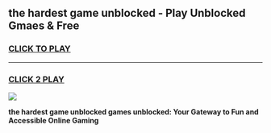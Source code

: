 
## the hardest game unblocked - Play Unblocked Gmaes & Free
<h3>
<a href="https://premium.freeplayer.one?title=the_hardest_game_unblocked&ref=19F">CLICK TO PLAY</a></h3>
<hr>

<h3>
<a href="https://premium.freeplayer.one?title=the_hardest_game_unblocked&ref=19F">CLICK 2 PLAY</a>
  
</h3>

<a href="https://premium.freeplayer.one?title=the_hardest_game_unblocked&ref=19F/"><img src="https://clearcache.store/games.png"></a>


**the hardest game unblocked games unblocked: Your Gateway to Fun and Accessible Online Gaming**
